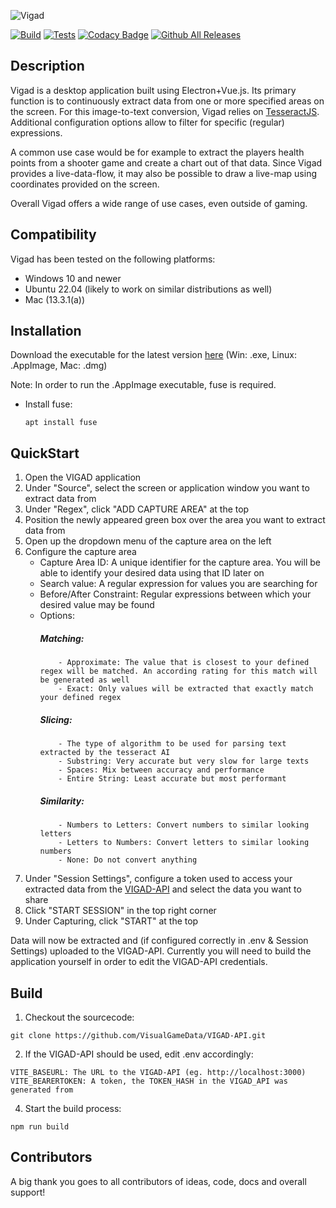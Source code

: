 ![Vigad](https://user-images.githubusercontent.com/58397976/209412078-1a7f2dfc-3ce8-4a7c-9ad6-2ca19a4e764d.png)

[![Build](https://github.com/VisualGameData/VIGAD/actions/workflows/publish-build.yml/badge.svg)](https://github.com/VisualGameData/VIGAD/actions/workflows/publish-build.yml)
[![Tests](https://github.com/VisualGameData/VIGAD/actions/workflows/main-test.yml/badge.svg)](https://github.com/VisualGameData/VIGAD/actions/workflows/main-test.yml?branch=main)
[![Codacy Badge](https://app.codacy.com/project/badge/Grade/e0714cc489084a76bfaccea19fa71a06)](https://app.codacy.com/gh/VisualGameData/VIGAD/dashboard?utm_source=gh&utm_medium=referral&utm_content=&utm_campaign=Badge_grade)
[![Github All Releases](https://img.shields.io/github/downloads/VisualGameData/VIGAD/total.svg)]()

## Description

Vigad is a desktop application built using Electron+Vue.js. Its primary function is to continuously extract data from one or more specified areas on the screen. For this image-to-text conversion, Vigad relies on [TesseractJS](https://tesseract.projectnaptha.com/). Additional configuration options allow to filter for specific (regular) expressions.

A common use case would be for example to extract the players health points from a shooter game and create a chart out of that data. Since Vigad provides a live-data-flow, it may also be possible to draw a live-map using coordinates provided on the screen.

Overall Vigad offers a wide range of use cases, even outside of gaming.

## Compatibility

Vigad has been tested on the following platforms:

-   Windows 10 and newer
-   Ubuntu 22.04 (likely to work on similar distributions as well)
-   Mac (13.3.1(a))

## Installation

Download the executable for the latest version [here](https://github.com/VisualGameData/VIGAD/releases/latest/) (Win: .exe, Linux: .AppImage, Mac: .dmg)

Note: In order to run the .AppImage executable, fuse is required.

-   Install fuse:
    ```
    apt install fuse
    ```

## QuickStart

1. Open the VIGAD application
2. Under "Source", select the screen or application window you want to extract data from
3. Under "Regex", click "ADD CAPTURE AREA" at the top
4. Position the newly appeared green box over the area you want to extract data from
5. Open up the dropdown menu of the capture area on the left
6. Configure the capture area
   - Capture Area ID: A unique identifier for the capture area. You will be able to identify your desired data using that ID later on
   - Search value: A regular expression for values you are searching for
   - Before/After Constraint: Regular expressions between which your desired value may be found
   - Options:
       ##### Matching:
             - Approximate: The value that is closest to your defined regex will be matched. An according rating for this match will be generated as well
             - Exact: Only values will be extracted that exactly match your defined regex
       ##### Slicing:
             - The type of algorithm to be used for parsing text extracted by the tesseract AI
             - Substring: Very accurate but very slow for large texts
             - Spaces: Mix between accuracy and performance
             - Entire String: Least accurate but most performant
       ##### Similarity:
             - Numbers to Letters: Convert numbers to similar looking letters
             - Letters to Numbers: Convert letters to similar looking numbers
             - None: Do not convert anything
7. Under "Session Settings", configure a token used to access your extracted data from the [VIGAD-API](https://github.com/VisualGameData/VIGAD-API) and select the data you want to share
8. Click "START SESSION" in the top right corner
9. Under Capturing, click "START" at the top

Data will now be extracted and (if configured correctly in .env & Session Settings) uploaded to the VIGAD-API. Currently you will need to build the application yourself in order to edit the VIGAD-API credentials.

## Build

1. Checkout the sourcecode:
```
git clone https://github.com/VisualGameData/VIGAD-API.git
```
2. If the VIGAD-API should be used, edit .env accordingly:
```
VITE_BASEURL: The URL to the VIGAD-API (eg. http://localhost:3000)
VITE_BEARERTOKEN: A token, the TOKEN_HASH in the VIGAD_API was generated from
```
4. Start the build process:
```
npm run build
```

## Contributors

A big thank you goes to all contributors of ideas, code, docs and overall support!
